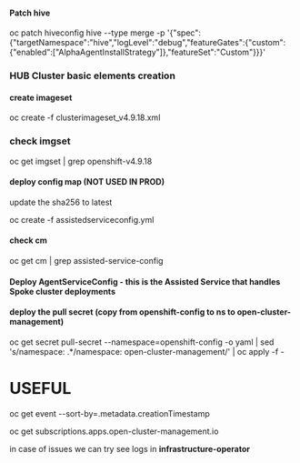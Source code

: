 
#### Patch hive

oc patch hiveconfig hive --type merge -p '{"spec":{"targetNamespace":"hive","logLevel":"debug","featureGates":{"custom":{"enabled":["AlphaAgentInstallStrategy"]},"featureSet":"Custom"}}}'

### HUB Cluster basic elements creation



#### create imageset
oc create -f clusterimageset_v4.9.18.xml

### check imgset
oc get imgset | grep openshift-v4.9.18


#### deploy config map (NOT USED IN PROD)



update the sha256 to latest 

oc create -f assistedserviceconfig.yml

#### check cm
oc get cm | grep assisted-service-config


#### Deploy AgentServiceConfig - this is the Assisted Service  that handles Spoke cluster deployments


#### deploy the pull secret (copy from openshift-config to ns to open-cluster-management)


oc get secret pull-secret --namespace=openshift-config -o yaml | sed 's/namespace: .*/namespace: open-cluster-management/' | oc apply -f -





# USEFUL

oc get event --sort-by=.metadata.creationTimestamp

oc get  subscriptions.apps.open-cluster-management.io

in case of issues we can try see logs in **infrastructure-operator**
